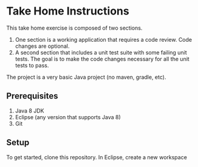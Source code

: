 # Take Home Instructions

This take home exercise is composed of two sections.

1. One section is a working application that requires a code review. Code changes are optional.
2. A second section that includes a unit test suite with some failing unit tests. The goal is to make the code changes necessary for all the unit tests to pass.

The project is a very basic Java project (no maven, gradle, etc). 

## Prerequisites

1. Java 8 JDK
2. Eclipse (any version that supports Java 8)
3. Git

## Setup

To get started, clone this repository. In Eclipse, create a new workspace
